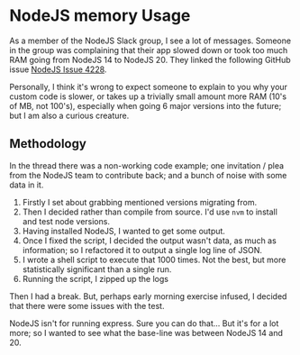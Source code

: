 # NodeJS memory Usage

As a member of the NodeJS Slack group, I see a lot of messages. Someone in the group was complaining that their app slowed down or took too much RAM going from NodeJS 14 to NodeJS 20. They linked the following GitHub issue [NodeJS Issue 4228](https://github.com/nodejs/help/issues/4228).

Personally, I think it's wrong to expect someone to explain to you why your custom code is slower, or takes up a trivially small amount more RAM (10's of MB, not 100's), especially when going 6 major versions into the future; but I am also a curious creature.

## Methodology

In the thread there was a non-working code example; one invitation / plea from the NodeJS team to contribute back; and a bunch of noise with some data in it.

1. Firstly I set about grabbing mentioned versions migrating from.
2. Then I decided rather than compile from source. I'd use `nvm` to install and test node versions.
3. Having installed NodeJS, I wanted to get some output.
4. Once I fixed the script, I decided the output wasn't data, as much as information; so I refactored it to output a single log line of JSON.
5. I wrote a shell script to execute that 1000 times. Not the best, but more statistically significant than a single run.
6. Running the script, I zipped up the logs

Then I had a break. But, perhaps early morning exercise infused, I decided that there were some issues with the test.

NodeJS isn't for running express. Sure you can do that... But it's for a lot more; so I wanted to see what the base-line was between NodeJS 14 and 20.

